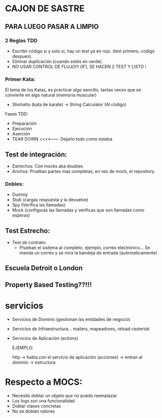 # CAJON DE SASTRE
## PARA LUEGO PASAR A LIMPIO

### 2 Reglas TDD
- Escribir código si y solo si, hay un test ya en rojo. (test primero, codigo despues).
- Elimnar duplicación (cuando estés en verde).
- NO USAR CONTROL DE FLUJO!!! (IF), SE HACEN 2 TEST Y LISTO
i

### Primer Kata:

El tema de los Katas, es practicar algo sencillo, tantas veces que se convierte en algo natural (memoria muscular)
- Shohatto (kata de karate) -> String Calculator (Al código)


Fases TDD:
- Preparación
- Ejecución
- Aserción
- TEAR DOWN <<<<--- Dejarlo todo como estaba


## Test de integración:
- Estrechos: Con mocks aka doubles
- Anchos: Prueban partes mas completas, en vez de mock, el repository.

### Dobles:
- Dummy
- Stub (cargas respuesta y la devuelve)
- Spy (Verifica las llamadas)
- Mock (configuras las llamadas y verificas que son llamadas como esperas)


## Test Estrecho:
- Test de contrato:
    - Prueban el sistema al completo, ejemplo, correo electrónico... Se manda un correo y se mira la bandeja de entrada (automaticamente)


## Escuela Detroit o London

## Property Based Testing??!!!


# servicios

- Servicios de Dominio (gestionan las entidades de negocio)
- Servicios de Infraestructura... mailers, mapeadores, reload-rasterisk
- Servicios de Aplicación (actions)

    EJEMPLO:

    http -> habla con el servicio de aplicación (acciones) -> entran al dominio -> estructura


# Respecto a MOCS:

- Necesito doblar un objeto que no puedo reemplazar
- Los logs son una funcionalidad
- Doblar clases concretas
- No se doblan valores


